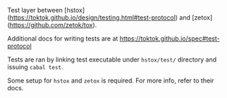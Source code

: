 

Test layer between [hstox]
(https://toktok.github.io/design/testing.html#test-protocol) and [zetox]
(https://github.com/zetok/tox).

Additional docs for writing tests are at
https://toktok.github.io/spec#test-protocol

Tests are ran by linking test executable under `hstox/test/` directory and
issuing `cabal test`.

Some setup for `hstox` and `zetox` is required. For more info, refer to their
docs.
